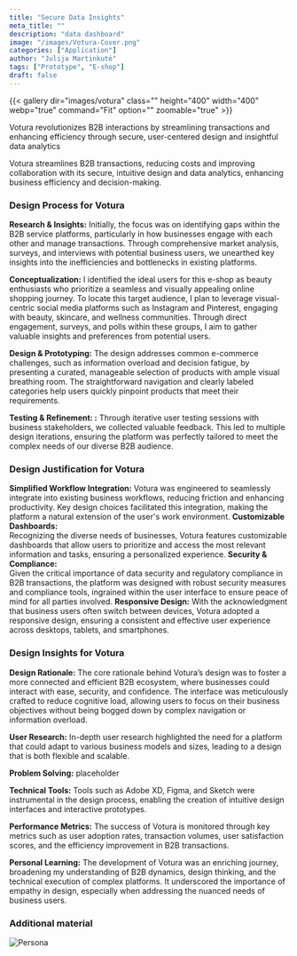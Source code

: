 ```yaml
---
title: "Secure Data Insights"
meta_title: ""
description: "data dashboard"
image: "/images/Votura-Cover.png"
categories: ["Application"]
author: "Julija Martinkutė"
tags: ["Prototype", "E-shop"]
draft: false
---
```


{{< gallery dir="images/votura" class="" height="400" width="400" webp="true" command="Fit" option="" zoomable="true" >}}

Votura revolutionizes B2B interactions by streamlining transactions and enhancing efficiency through secure, user-centered design and insightful data analytics

Votura streamlines B2B transactions, reducing costs and improving collaboration with its secure, intuitive design and data analytics, enhancing business efficiency and decision-making.

### Design Process for Votura

**Research & Insights:** 
Initially, the focus was on identifying gaps within the B2B service platforms, particularly in how businesses engage with each other and manage transactions. Through comprehensive market analysis, surveys, and interviews with potential business users, we unearthed key insights into the inefficiencies and bottlenecks in existing platforms.

**Conceptualization:** 
I identified the ideal users for this e-shop as beauty enthusiasts who prioritize a seamless and visually appealing online shopping journey. To locate this target audience, I plan to leverage visual-centric social media platforms such as Instagram and Pinterest, engaging with beauty, skincare, and wellness communities. Through direct engagement, surveys, and polls within these groups, I aim to gather valuable insights and preferences from potential users.

**Design & Prototyping:** 
The design addresses common e-commerce challenges, such as information overload and decision fatigue, by presenting a curated, manageable selection of products with ample visual breathing room. The straightforward navigation and clearly labeled categories help users quickly pinpoint products that meet their requirements.

**Testing & Refinement: :** 
Through iterative user testing sessions with business stakeholders, we collected valuable feedback. This led to multiple design iterations, ensuring the platform was perfectly tailored to meet the complex needs of our diverse B2B audience.

 ### Design Justification for Votura

**Simplified Workflow Integration:** 
Votura was engineered to seamlessly integrate into existing business workflows, reducing friction and enhancing productivity. Key design choices facilitated this integration, making the platform a natural extension of the user's work environment.
**Customizable Dashboards:**   
Recognizing the diverse needs of businesses, Votura features customizable dashboards that allow users to prioritize and access the most relevant information and tasks, ensuring a personalized experience.
**Security & Compliance:**  
Given the critical importance of data security and regulatory compliance in B2B transactions, the platform was designed with robust security measures and compliance tools, ingrained within the user interface to ensure peace of mind for all parties involved.
**Responsive Design:** 
With the acknowledgment that business users often switch between devices, Votura adopted a responsive design, ensuring a consistent and effective user experience across desktops, tablets, and smartphones.

### Design Insights for Votura

**Design Rationale:**
 The core rationale behind Votura’s design was to foster a more connected and efficient B2B ecosystem, where businesses could interact with ease, security, and confidence. The interface was meticulously crafted to reduce cognitive load, allowing users to focus on their business objectives without being bogged down by complex navigation or information overload.

**User Research:** 
In-depth user research highlighted the need for a platform that could adapt to various business models and sizes, leading to a design that is both flexible and scalable.

**Problem Solving:**
 placeholder

**Technical Tools:**
 Tools such as Adobe XD, Figma, and Sketch were instrumental in the design process, enabling the creation of intuitive design interfaces and interactive prototypes.

**Performance Metrics:**
 The success of Votura is monitored through key metrics such as user adoption rates, transaction volumes, user satisfaction scores, and the efficiency improvement in B2B transactions.

**Personal Learning:**
 The development of Votura was an enriching journey, broadening my understanding of B2B dynamics, design thinking, and the technical execution of complex platforms. It underscored the importance of empathy in design, especially when addressing the nuanced needs of business users.


### Additional material 

![Persona](/images/Votura-Asset.png)
 

